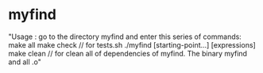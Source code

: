 # myfind

"Usage : go to the directory myfind and enter this series of commands:
        make all
        make check // for tests.sh
        ./myfind [starting-point...] [expressions]
        make clean // for clean all of dependencies of myfind. The binary myfind and all .o"
